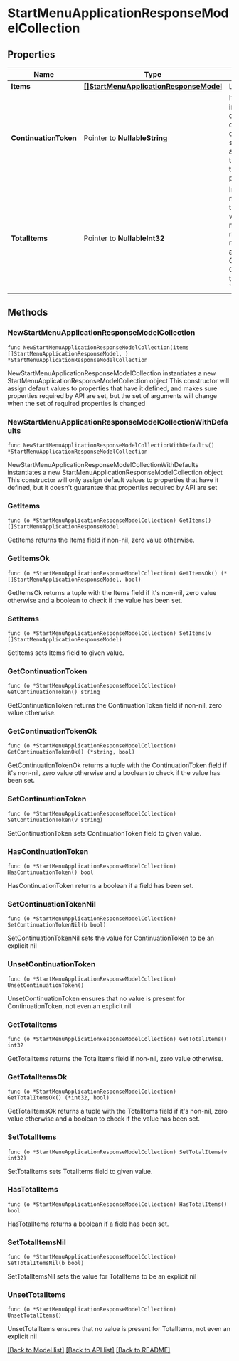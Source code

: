 # StartMenuApplicationResponseModelCollection

## Properties

Name | Type | Description | Notes
------------ | ------------- | ------------- | -------------
**Items** | [**[]StartMenuApplicationResponseModel**](StartMenuApplicationResponseModel.md) | List of items. | 
**ContinuationToken** | Pointer to **NullableString** | If present, indicates to the caller that the query was not complete, and they should call the API again specifying the continuation token as a query parameter. | [optional] 
**TotalItems** | Pointer to **NullableInt32** | Indicates the total number of items in the collection, which may be more than the number of Items returned, if there is a ContinuationToken.  Only returned in the response to &#x60;$search&#x60; APIs. | [optional] 

## Methods

### NewStartMenuApplicationResponseModelCollection

`func NewStartMenuApplicationResponseModelCollection(items []StartMenuApplicationResponseModel, ) *StartMenuApplicationResponseModelCollection`

NewStartMenuApplicationResponseModelCollection instantiates a new StartMenuApplicationResponseModelCollection object
This constructor will assign default values to properties that have it defined,
and makes sure properties required by API are set, but the set of arguments
will change when the set of required properties is changed

### NewStartMenuApplicationResponseModelCollectionWithDefaults

`func NewStartMenuApplicationResponseModelCollectionWithDefaults() *StartMenuApplicationResponseModelCollection`

NewStartMenuApplicationResponseModelCollectionWithDefaults instantiates a new StartMenuApplicationResponseModelCollection object
This constructor will only assign default values to properties that have it defined,
but it doesn't guarantee that properties required by API are set

### GetItems

`func (o *StartMenuApplicationResponseModelCollection) GetItems() []StartMenuApplicationResponseModel`

GetItems returns the Items field if non-nil, zero value otherwise.

### GetItemsOk

`func (o *StartMenuApplicationResponseModelCollection) GetItemsOk() (*[]StartMenuApplicationResponseModel, bool)`

GetItemsOk returns a tuple with the Items field if it's non-nil, zero value otherwise
and a boolean to check if the value has been set.

### SetItems

`func (o *StartMenuApplicationResponseModelCollection) SetItems(v []StartMenuApplicationResponseModel)`

SetItems sets Items field to given value.


### GetContinuationToken

`func (o *StartMenuApplicationResponseModelCollection) GetContinuationToken() string`

GetContinuationToken returns the ContinuationToken field if non-nil, zero value otherwise.

### GetContinuationTokenOk

`func (o *StartMenuApplicationResponseModelCollection) GetContinuationTokenOk() (*string, bool)`

GetContinuationTokenOk returns a tuple with the ContinuationToken field if it's non-nil, zero value otherwise
and a boolean to check if the value has been set.

### SetContinuationToken

`func (o *StartMenuApplicationResponseModelCollection) SetContinuationToken(v string)`

SetContinuationToken sets ContinuationToken field to given value.

### HasContinuationToken

`func (o *StartMenuApplicationResponseModelCollection) HasContinuationToken() bool`

HasContinuationToken returns a boolean if a field has been set.

### SetContinuationTokenNil

`func (o *StartMenuApplicationResponseModelCollection) SetContinuationTokenNil(b bool)`

 SetContinuationTokenNil sets the value for ContinuationToken to be an explicit nil

### UnsetContinuationToken
`func (o *StartMenuApplicationResponseModelCollection) UnsetContinuationToken()`

UnsetContinuationToken ensures that no value is present for ContinuationToken, not even an explicit nil
### GetTotalItems

`func (o *StartMenuApplicationResponseModelCollection) GetTotalItems() int32`

GetTotalItems returns the TotalItems field if non-nil, zero value otherwise.

### GetTotalItemsOk

`func (o *StartMenuApplicationResponseModelCollection) GetTotalItemsOk() (*int32, bool)`

GetTotalItemsOk returns a tuple with the TotalItems field if it's non-nil, zero value otherwise
and a boolean to check if the value has been set.

### SetTotalItems

`func (o *StartMenuApplicationResponseModelCollection) SetTotalItems(v int32)`

SetTotalItems sets TotalItems field to given value.

### HasTotalItems

`func (o *StartMenuApplicationResponseModelCollection) HasTotalItems() bool`

HasTotalItems returns a boolean if a field has been set.

### SetTotalItemsNil

`func (o *StartMenuApplicationResponseModelCollection) SetTotalItemsNil(b bool)`

 SetTotalItemsNil sets the value for TotalItems to be an explicit nil

### UnsetTotalItems
`func (o *StartMenuApplicationResponseModelCollection) UnsetTotalItems()`

UnsetTotalItems ensures that no value is present for TotalItems, not even an explicit nil

[[Back to Model list]](../README.md#documentation-for-models) [[Back to API list]](../README.md#documentation-for-api-endpoints) [[Back to README]](../README.md)


